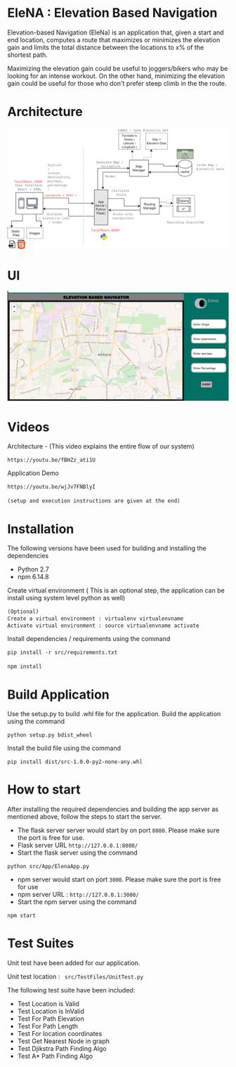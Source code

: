 # EleNA : Elevation Based Navigation

Elevation-based Navigation (EleNa) is an application that, given a start and end location, computes a route that maximizes or minimizes the elevation gain and limits the total distance between the locations to x% of the shortest path. 

Maximizing the elevation gain could be useful to joggers/bikers who may be looking for an intense workout. On the other hand, minimizing the elevation gain could be useful for those who don't prefer steep climb in the the route.



# Architecture
![Alt text](files/FinalArchitecture.png?raw=true "Elena")

# UI
![Alt text](files/ElenaUI.png?raw=true "ElenaUI")

# Videos
Architecture - (This video explains the entire flow of our system)

```
https://youtu.be/fBHZz_ati1U
```

Application Demo

```
https://youtu.be/wjJv7FNBlyI

(setup and execution instructions are given at the end)
```

# Installation
The following versions have been used for building and installing the dependencies
* Python 2.7
* npm 6.14.8


Create virtual environment ( This is an optional step, the application can be install using system level python as well)

```
(Optional)
Create a virtual environment : virtualenv virtualenvname
Activate virtual environment : source virtualenvname activate
```
Install dependencies / requirements using the command

```
pip install -r src/requirements.txt

npm install
```

# Build Application

Use the setup.py to build .whl file for the application. Build the application using the command

```
python setup.py bdist_wheel
```
Install the build file using the command

```
pip install dist/src-1.0.0-py2-none-any.whl
```

# How to start 

After installing the required dependencies and building the app server as mentioned above, follow the steps to start the server.


* The flask server server would start by on port ``8080``. Please make sure the port is free for use.
* Flask server URL ``http://127.0.0.1:8080/`` 
* Start the flask server using the command


```
python src/App/ElenaApp.py

```

* npm server would start on port ``3000``. Please make sure the port is free for use
* npm server URL : ``http://127.0.0.1:3000/``
* Start the npm server using the command

```
npm start
```
# Test Suites

Unit test have been added for our application.

Unit test location : `` src/TestFiles/UnitTest.py``

The following test suite have been included:
* Test Location is Valid
* Test Location is InValid
* Test For Path Elevation
* Test For Path Length
* Test For location coordinates
* Test Get Nearest Node in graph
* Test Djikstra Path Finding Algo
* Test A* Path Finding Algo
